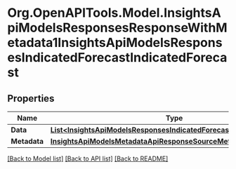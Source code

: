 # Org.OpenAPITools.Model.InsightsApiModelsResponsesResponseWithMetadata1InsightsApiModelsResponsesIndicatedForecastIndicatedForecast

## Properties

Name | Type | Description | Notes
------------ | ------------- | ------------- | -------------
**Data** | [**List&lt;InsightsApiModelsResponsesIndicatedForecastIndicatedForecast&gt;**](InsightsApiModelsResponsesIndicatedForecastIndicatedForecast.md) |  | [optional] 
**Metadata** | [**InsightsApiModelsMetadataApiResponseSourceMetadata**](InsightsApiModelsMetadataApiResponseSourceMetadata.md) |  | [optional] 

[[Back to Model list]](../README.md#documentation-for-models) [[Back to API list]](../README.md#documentation-for-api-endpoints) [[Back to README]](../README.md)

